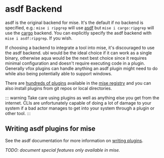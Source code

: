 # asdf Backend

asdf is the original backend for mise. It's the default if no backend is specified,
e.g.: `mise i ripgrep` will use [asdf](https://gitlab.com/wt0f/asdf-ripgrep) but `mise i cargo:ripgrep`
will use the [cargo](./cargo) backend. You can explicitly specify the asdf backend with `mise i asdf:ripgrep`.
If you wish.

If choosing a backend to integrate a tool into mise, it's discouraged to use the asdf backend. ubi
would be the ideal choice if it can work as a single binary, otherwise aqua would be the next best choice
since it requires minimal configuration and doesn't require executing code in a plugin. Generally
vfox plugins can handle anything an asdf plugin might need to do while also being potentially able
to support windows.

There are [hundreds of plugins](https://github.com/mise-plugins/registry) available in the
[mise registry](https://github.com/mise-plugins) and you can also install plugins from git
repos or local directories.

::: warning
Take care using plugins as well as anything else you get from the internet. CLIs are
unfortunately capable of doing a lot of damage to your system if a bad actor manages to
get into your system through a plugin or other tool.
:::

## Writing asdf plugins for mise

See the asdf documentation for more information on [writing plugins](https://asdf-vm.com/plugins/create.html).

_TODO: document special features only available in mise._

